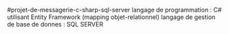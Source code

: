 #projet-de-messagerie-c-sharp-sql-server
langage de programmation : C# utilisant Entity Framework (mapping objet-relationnel) 
langage de gestion de base de donnes : SQL SERVER

